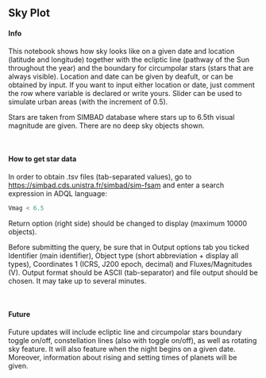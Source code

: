 ## Sky Plot

#### Info
This notebook shows how sky looks like on a given date and location (latitude and longitude) together with the ecliptic line (pathway of the Sun throughout the year) and the boundary for circumpolar stars (stars that are always visible). Location and date can be given by deafult, or can be obtained by input. If you want to input either location or date, just comment the row where variable is declared or write yours. Slider can be used to simulate urban areas (with the increment of 0.5).

Stars are taken from SIMBAD database where stars up to 6.5th visual magnitude are given. There are no deep sky objects shown.

<br>

#### How to get star data
In order to obtain .tsv files (tab-separated values), go to https://simbad.cds.unistra.fr/simbad/sim-fsam and enter a search expression in ADQL language:

```sql
Vmag < 6.5
```

Return option (right side) should be changed to display (maximum 10000 objects).

Before submitting the query, be sure that in Output options tab you ticked Identifier (main identifier), Object type (short abbreviation + display all types), Coordinates 1 (ICRS, J200 epoch, decimal) and Fluxes/Magnitudes (V). Output format should be ASCII (tab-separator) and file output should be chosen. It may take up to several minutes.

<br>

#### Future
Future updates will include ecliptic line and circumpolar stars boundary toggle on/off, constellation lines (also with toggle on/off), as well as rotating sky feature. It will also feature when the night begins on a given date. Moreover, information about rising and setting times of planets will be given.
